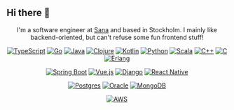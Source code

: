 ## Hi there 👋




<div align="center">

I'm a software engineer at [Sana](https://sanalabs.com/) and based in Stockholm. I mainly like backend-oriented, but can't refuse some fun frontend stuff! 

[![TypeScript](https://img.shields.io/badge/TypeScript-3178C6?logo=typescript&logoColor=fff)](#)
[![Go](https://img.shields.io/badge/Go-%2300ADD8.svg?&logo=go&logoColor=white)](#)
[![Java](https://img.shields.io/badge/Java-%23ED8B00.svg?logo=openjdk&logoColor=white)](#)
[![Clojure](https://img.shields.io/badge/Clojure-5881D8?logo=clojure&logoColor=fff)](#)
[![Kotlin](https://img.shields.io/badge/Kotlin-%237F52FF.svg?logo=kotlin&logoColor=white)](#)
[![Python](https://img.shields.io/badge/Python-3776AB?logo=python&logoColor=fff)](#)
[![Scala](https://img.shields.io/badge/Scala-%23DC322F.svg?logo=scala&logoColor=white)](#)
[![C++](https://img.shields.io/badge/C++-%2300599C.svg?logo=c%2B%2B&logoColor=white)](#)
[![C](https://img.shields.io/badge/C-00599C?logo=c&logoColor=white)](#)
[![Erlang](https://img.shields.io/badge/Erlang-A90533?logo=erlang&logoColor=fff)](#)

[![Spring Boot](https://img.shields.io/badge/Spring%20Boot-6DB33F?logo=springboot&logoColor=fff)](#)
[![Vue.js](https://img.shields.io/badge/Vue.js-4FC08D?logo=vuedotjs&logoColor=fff)](#)
[![Django](https://img.shields.io/badge/Django-%23092E20.svg?logo=django&logoColor=white)](#)
[![React Native](https://img.shields.io/badge/React_Native-%2320232a.svg?logo=react&logoColor=%2361DAFB)](#)


[![Postgres](https://img.shields.io/badge/Postgres-%23316192.svg?logo=postgresql&logoColor=white)](#)
[![Oracle](https://img.shields.io/badge/Oracle-F80000?logo=oracle&logoColor=fff)](#)
[![MongoDB](https://img.shields.io/badge/MongoDB-%234ea94b.svg?logo=mongodb&logoColor=white)](#)

[![AWS](https://img.shields.io/badge/AWS-%23FF9900.svg?logo=amazon-web-services&logoColor=white)](#)
</div>

<!--
**FelixFonteneau/FelixFonteneau** is a ✨ _special_ ✨ repository because its `README.md` (this file) appears on your GitHub profile.

Here are some ideas to get you started:

- 🔭 I’m currently working on ...
- 🌱 I’m currently learning ...
- 👯 I’m looking to collaborate on ...
- 🤔 I’m looking for help with ...
- 💬 Ask me about ...
- 📫 How to reach me: ...
- 😄 Pronouns: ...
- ⚡ Fun fact: ...
-->
